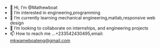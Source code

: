 - 👋 Hi, I’m @Mathewboat
- 👀 I’m interested in engineering,programming
- 🌱 I’m currently learning mechanical engineering,matlab,responsive web design
- 💞️ I’m looking to collaborate on internships, and engineering projects
- 📫 How to reach me ...+233542430495,email: mkwameboateng@gmail.com

<!---
Mathewboat/Mathewboat is a ✨ special ✨ repository because its `README.md` (this file) appears on your GitHub profile.
You can click the Preview link to take a look at your changes.
--->
